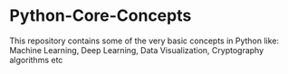 # Python-Core-Concepts
This repository contains some of the very basic concepts in Python like: Machine Learning, Deep Learning, Data Visualization, Cryptography algorithms etc
